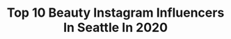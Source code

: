 ---
title: Top 10 Beauty Instagram Influencers In Seattle In 2020
description: >-
  Find top beauty Instagram influencers in Seattle in 2020. Most popular hashtags: #ootd #seattle #hollywood #bloggersunder5k.
platform: Instagram
profiles:
  - username: "vickysstyle"
    fullname: >-
      by Victoria
    location: "United States"
    followers: 53623
    engagement: 78
    commentsToLikes: 0.028091
    id: ck5c8xz8yaevx0i11rnzc0tgg
    verified: false
    hashtags: "#ootd, #mattandnat, #mnveganstyle, #hadesignsltd"
  - username: "brown.skin.diary"
    fullname: >-
      sakshi
    location: "United States"
    followers: 2337
    engagement: 1104
    commentsToLikes: 0.266075
    id: ck8tbalkkuxfr0j782vissny6
    verified: false
    hashtags: ""
  - username: "rosefilimonov"
    fullname: >-
      ROSE FILIMONOV 🌹
    location: "United States"
    followers: 24881
    engagement: 195
    commentsToLikes: 0.046826
    id: ck5hcxq1lkgzv0i11au8yz8dp
    verified: false
    hashtags: "#astrthelabel, #ootd, #bettermadesimple, #selfcare"
  - username: "justinekay88"
    fullname: >-
      Justine Kay- plus size style
    location: "United States"
    followers: 80240
    engagement: 170
    commentsToLikes: 0.065509
    id: ck15s8re8bsv50i19awo27cab
    verified: false
    hashtags: "#relaxing, #shopchicsoul, #ellosusa, #couple"
  - username: "simplyhollywooddriven"
    fullname: >-
      
    location: "United States"
    followers: 27946
    engagement: 104
    commentsToLikes: 0.044243
    id: ck14izqnchxdw0i19kdaxx3ol
    verified: false
    hashtags: "#model, #blackandwhite, #chiefsnation, #bridal"
  - username: "azkaay"
    fullname: >-
      Azka Mistry || Seattle Blogger
    location: "United States"
    followers: 4132
    engagement: 1070
    commentsToLikes: 0.238900
    id: ck8t2kqgtzsxg0j787tdil891
    verified: false
    hashtags: "#creativejuices, #skincare, #jewelryoftheday, #bloggerbabes"
  - username: "styledictatornw"
    fullname: >-
      Beauty & Lifestyle
    location: "United States"
    followers: 7522
    engagement: 871
    commentsToLikes: 0.188850
    id: ck14ib7jfejn30i19okzlf7ud
    verified: false
    hashtags: "#skincare, #tula, #cobigelowgiftedme, #trendingatsephora"
  - username: "amwstyled"
    fullname: >-
      Amanda M | Atlanta Blogger
    location: "United States"
    followers: 14336
    engagement: 891
    commentsToLikes: 0.113285
    id: ck5c6p0dc5w970i11y85p7cfr
    verified: false
    hashtags: "#9to5, #amwstyled, #boutiqueshopping, #chicworkchic"
  - username: "cassmariebeauty"
    fullname: >-
      Cassandre Marie
    location: "United States"
    followers: 17718
    engagement: 247
    commentsToLikes: 0.014171
    id: ck5hjs8q2h5ww0i11ee9y6ge9
    verified: false
    hashtags: "#pennyleather, #tgif, #sereneslate, #ecorose"
  - username: "beautyandthebeanchips"
    fullname: >-
      sarah rita
    location: "United States"
    followers: 26590
    engagement: 593
    commentsToLikes: 0.160807
    id: ck0tzlxomqtt20i19vnpfroeq
    verified: false
    hashtags: "#diptyqueparisgiftedme, #choisyacandle, #diptyqueparis, #octolyfamily"
---